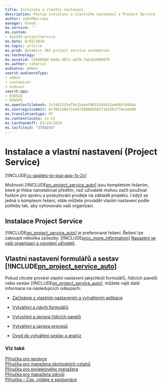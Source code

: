 ```yaml
---
title: Instalace a vlastní nastavení
description: Postup instalace a vlastního nastavení v Project Service
author: JohnPBurrows
manager: kfend
ms.service: ''
ms.custom:
- dyn365-projectservice
ms.date: 8/03/2018
ms.topic: article
ms.prod: dynamics 365 project service automation
ms.technology: ''
ms.assetid: c54d080d-64da-48fc-ad70-7ab1ba988079
ms.author: ruhercul
audience: Admin
search.audienceType:
- admin
- customizer
- enduser
search.app:
- D365CE
- D365PS
ms.openlocfilehash: 1c54b2335ef9a1babef061519da53ae68bfd48ab
ms.sourcegitcommit: 8c786230ef2a497280885b827162561776e2eb00
ms.translationtype: HT
ms.contentlocale: cs-CZ
ms.lasthandoff: 03/24/2020
ms.locfileid: "3750254"
---
```

# <a name="install-and-customize-project-service"></a>Instalace a vlastní nastavení (Project Service)

[!INCLUDE[cc-applies-to-psa-app-1x-2x](../includes/cc-applies-to-psa-app-1x-2x.md)]

Možnosti [!INCLUDE[pn_project_service_auto](../includes/pn-project-service-auto.md)] jsou kompletním řešením, které je třeba nainstalovat předtím, než uživatelé mohou začít používat funkce pro správu a poskytování prodeje na základě projektu. I když se jedná o komplexní řešení, stále můžete provádět vlastní nastavení podle potřeby tak, aby vyhovovalo vaší organizaci.  
<!-- TODO: I expect to find the information on how to get and install this here. Please find that and add it here. Same for Project Service.--> 
  
## <a name="install-project-service"></a>Instalace Project Service  
 [!INCLUDE[pn_project_service_auto](../includes/pn-project-service-auto.md)] je preferované řešení. Řešení lze zakoupit několika způsoby. [!INCLUDE[proc_more_information](../includes/proc-more-information.md)] [Nasazení ve vaší organizaci a osvojení uživateli](../admin/onboard-your-organization-and-users-to-dynamics-365-online.md).  
  
## <a name="customize-pn_project_service_auto-forms-and-reports"></a>Vlastní nastavení formulářů a sestav [!INCLUDE[pn_project_service_auto](../includes/pn-project-service-auto.md)]  
 Pokud chcete provést vlastní nastavení jakýchkoli formulářů, řídicích panelů nebo sestav [!INCLUDE[pn_project_service_auto](../includes/pn-project-service-auto.md)], můžete najít další informace na následujících odkazech:  
  
- [Začínáme s vlastním nastavením a vytvářením aplikace](../customize/getting-started-customization.md)  
  
- [Vytváření a návrh formulářů](../customize/create-design-forms.md)  
  
- [Vytvoření a úprava řídicích panelů](../customize/create-edit-dashboards.md)  
  
- [Vytváření a úprava procesů](../customize/guide-staff-through-common-tasks-processes.md)  
  
- [Úvod do vytváření sestav a analýz](../analytics/reporting-analytics-with-dynamics-365.md)  
  
### <a name="see-also"></a>Viz také  
 [Příručka pro správce](../project-service/admin-guide.md)   
 [Příručka pro manažera obchodních vztahů](../project-service/account-manager-guide.md)   
 [Příručka pro projektového manažera](../project-service/project-manager-guide.md)   
 [Příručka pro manažera zdrojů](../project-service/resource-manager-guide.md)   
 [Příručka – Čas, výdaje a spolupráce](../project-service/time-expense-collaboration-guide.md)
